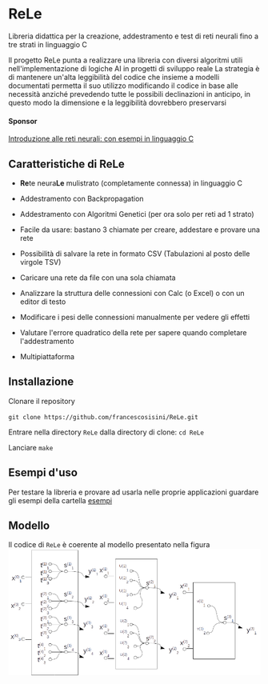 # ReLe
Libreria didattica per la creazione, addestramento e test di reti neurali fino a tre strati in linguaggio C

Il progetto ReLe punta a realizzare una libreria con diversi algoritmi utili nell'implementazione di logiche AI in progetti di sviluppo reale
La strategia è di mantenere un'alta leggibilità del codice che insieme a modelli documentati permetta il suo utilizzo modificando il codice in base alle necessità anziché prevedendo tutte le possibili declinazioni in anticipo, in questo modo la dimensione e la leggibilità dovrebbero preservarsi
#### Sponsor 
[Introduzione alle reti neurali: con esempi in linguaggio C](https://www.amazon.it/Introduzione-alle-neurali-esempi-linguaggio/dp/1692945319)

## Caratteristiche di ReLe
- **Re**te neura**Le** mulistrato (completamente connessa) in linguaggio C
- Addestramento con Backpropagation
- Addestramento con Algoritmi Genetici (per ora solo per reti ad 1 strato)
- Facile da usare: bastano 3 chiamate per creare, addestare e provare una rete
- Possibilità di salvare la rete in formato CSV (Tabulazioni al posto delle virgole TSV)
- Caricare una rete da file con una sola chiamata
- Analizzare la struttura delle connessioni con Calc (o Excel) o con un editor di testo
- Modificare i pesi delle connessioni manualmente per vedere gli effetti
- Valutare l'errore quadratico della rete per sapere quando completare l'addestramento

- Multipiattaforma

## Installazione
Clonare il repository

`git clone https://github.com/francescosisini/ReLe.git`

Entrare nella directory  `ReLe` dalla directory di clone: `cd ReLe`

Lanciare `make`

## Esempi d'uso
Per testare la libreria e provare ad usarla nelle proprie applicazioni guardare gli esempi della cartella [esempi](esempi)
## Modello
Il codice di `ReLe` è coerente al modello presentato nella figura ![Modello ReLe](img/MLP_detailed_3S.png)


